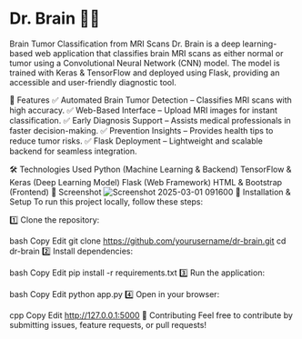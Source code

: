 # Dr. Brain 🧠🔬
Brain Tumor Classification from MRI Scans
Dr. Brain is a deep learning-based web application that classifies brain MRI scans as either normal or tumor using a Convolutional Neural Network (CNN) model. The model is trained with Keras & TensorFlow and deployed using Flask, providing an accessible and user-friendly diagnostic tool.

🚀 Features
✅ Automated Brain Tumor Detection – Classifies MRI scans with high accuracy.
✅ Web-Based Interface – Upload MRI images for instant classification.
✅ Early Diagnosis Support – Assists medical professionals in faster decision-making.
✅ Prevention Insights – Provides health tips to reduce tumor risks.
✅ Flask Deployment – Lightweight and scalable backend for seamless integration.

🛠️ Technologies Used
Python (Machine Learning & Backend)
TensorFlow & Keras (Deep Learning Model)
Flask (Web Framework)
HTML & Bootstrap (Frontend)
📸 Screenshot
![Screenshot 2025-03-01 091600](https://github.com/user-attachments/assets/6bb12450-c497-4bc4-80ef-213319573588)
📂 Installation & Setup
To run this project locally, follow these steps:

1️⃣ Clone the repository:

bash
Copy
Edit
git clone https://github.com/yourusername/dr-brain.git
cd dr-brain
2️⃣ Install dependencies:

bash
Copy
Edit
pip install -r requirements.txt
3️⃣ Run the application:

bash
Copy
Edit
python app.py
4️⃣ Open in your browser:

cpp
Copy
Edit
http://127.0.0.1:5000
🤝 Contributing
Feel free to contribute by submitting issues, feature requests, or pull requests!
